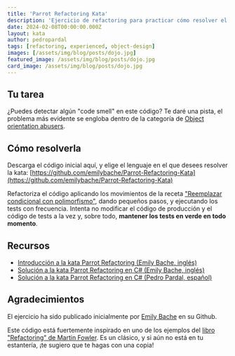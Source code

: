 ```yaml
---
title: 'Parrot Refactoring Kata'
description: 'Ejercicio de refactoring para practicar cómo resolver el abuso de condicionales usando polimorfismo.'
date: 2024-02-08T00:00:00.000Z
layout: kata
author: pedropardal
tags: [refactoring, experienced, object-design]
images: [/assets/img/blog/posts/dojo.jpg]
featured_image: /assets/img/blog/posts/dojo.jpg
card_image: /assets/img/blog/posts/dojo.jpg
---
```


## Tu tarea

¿Puedes detectar algún "code smell" en este código? Te daré una pista, el problema más evidente se engloba dentro de la categoría de [Object orientation abusers](https://refactoring.guru/es/refactoring/smells/oo-abusers).

## Cómo resolverla

Descarga el código inicial aquí, y elige el lenguaje en el que desees resolver la kata: [https://github.com/emilybache/Parrot-Refactoring-Kata](https://github.com/emilybache/Parrot-Refactoring-Kata)

Refactoriza el código aplicando los movimientos de la receta ["Reemplazar condicional con polimorfismo"](https://refactoring.guru/es/replace-conditional-with-polymorphism), dando pequeños pasos, y ejecutando los tests con frecuencia. Intenta no modificar el código de producción y el código de tests a la vez y, sobre todo, **mantener los tests en verde en todo momento**.

## Recursos

- [Introducción a la kata Parrot Refactoring (Emily Bache, inglés)](https://www.youtube.com/watch?v=UxNEHKg_2eA&ab_channel=EmilyBache)
- [Solución a la kata Parrot Refactoring en C# (Emily Bache, inglés)](https://www.youtube.com/watch?v=IvFX8Ivit1k&ab_channel=EmilyBache)
- [Solución a la kata Parrot Refactoring en C# (Pedro Pardal, español)](https://www.youtube.com/watch?v=nXJxkyy1Q-A&t=2s&ab_channel=PedroPardal)

## Agradecimientos

El ejercicio ha sido publicado inicialmente por [Emily Bache](https://github.com/emilybache/Parrot-Refactoring-Kata) en su Github.

Este código está fuertemente inspirado en uno de los ejemplos del [libro "Refactoring" de Martin Fowler](https://www.amazon.com/Refactoring-Improving-Existing-Addison-Wesley-Signature/dp/0134757599). Es un clásico, y si aún no está en tu estantería, ¡te sugiero que te hagas con una copia!
